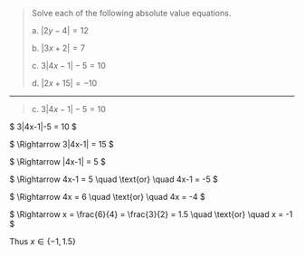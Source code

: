 > Solve each of the following absolute value equations. 
> 
> a. $|2y - 4| = 12$
> 
> b. $|3x + 2| = 7$
> 
> c. $3|4x-1|-5 = 10$
> 
> d. $|2x+15|=-10$

--------------------------------

> c. $3|4x-1|-5 = 10$

$
3|4x-1|-5 = 10
$

$
\Rightarrow 3|4x-1| = 15
$

$
\Rightarrow |4x-1| = 5
$

$
\Rightarrow 4x-1 = 5 \quad \text{or}  \quad 4x-1 = -5
$

$
\Rightarrow 4x = 6 \quad \text{or}  \quad 4x = -4
$

$
\Rightarrow x = \frac{6}{4} = \frac{3}{2} = 1.5 \quad \text{or}  \quad x = -1
$

Thus $x \in \{-1, 1.5\}$